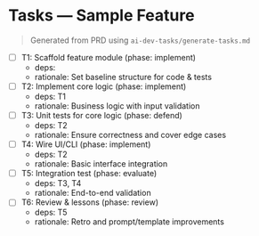 # Tasks — Sample Feature

> Generated from PRD using `ai-dev-tasks/generate-tasks.md`

- [ ] T1: Scaffold feature module (phase: implement)
  - deps: 
  - rationale: Set baseline structure for code & tests
- [ ] T2: Implement core logic (phase: implement)
  - deps: T1
  - rationale: Business logic with input validation
- [ ] T3: Unit tests for core logic (phase: defend)
  - deps: T2
  - rationale: Ensure correctness and cover edge cases
- [ ] T4: Wire UI/CLI (phase: implement)
  - deps: T2
  - rationale: Basic interface integration
- [ ] T5: Integration test (phase: evaluate)
  - deps: T3, T4
  - rationale: End-to-end validation
- [ ] T6: Review & lessons (phase: review)
  - deps: T5
  - rationale: Retro and prompt/template improvements
